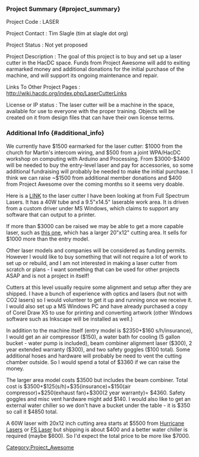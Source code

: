 ### Project Summary {#project_summary}

Project Code
:   LASER

Project Contact
:   Tim Slagle (tim at slagle dot org)

Project Status
:   Not yet proposed

Project Description
:   The goal of this project is to buy and set up a laser cutter in the
    HacDC space. Funds from Project Awesome will add to exiting
    earmarked money and additional donations for the initial purchase of
    the machine, and will support its ongoing maintenance and repair.

Links To Other Project Pages
:   <http://wiki.hacdc.org/index.php/LaserCutterLinks>

License or IP status
:   The laser cutter will be a machine in the space, available for use
    to everyone with the proper training. Objects will be created on it
    from design files that can have their own license terms.

### Additional Info {#additional_info}

We currently have \$1500 earmarked for the laser cutter: \$1000 from the
church for Martin's intercom wiring, and \$500 from a joint WPA/HacDC
workshop on computing with Arduino and Processing. From \$3000-\$3400
will be needed to buy the entry-level laser and pay for accessories, so
some additional fundraising will probably be needed to make the initial
purchase. I think we can raise \~\$1500 from additional member donations
and \$400 from Project Awesome over the coming months so it seems very
doable.

Here is a
[LINK](http://fslaser.com/products/lasers/hobby-lasers/40w-deluxe-hobby-laser-engraver-and-cutter)
to the laser cutter I have been looking at from Full Spectrum Lasers. It
has a 40W tube and a 9.5"x14.5" laserable work area. It is driven from a
custom driver under MS Windows, which claims to support any software
that can output to a printer.

If more than \$3000 can be raised we may be able to get a more capable
laser, such as [this
one](http://fslaser.com/products/lasers/hobby-lasers/newhobby), which
has a larger 20"x12" cutting area. It sells for \$1000 more than the
entry model.

Other laser models and companies will be considered as funding permits.
However I would like to buy something that will not require a lot of
work to set up or rebuild, and I am not interested in making a laser
cutter from scratch or plans - I want something that can be used for
other projects ASAP and is not a project in itself!

Cutters at this level usually require some alignment and setup after
they are shipped. I have a bunch of experience with optics and lasers
(but not with CO2 lasers) so I would volunteer to get it up and running
once we receive it. I would also set up a MS Windows PC and have already
purchased a copy of Corel Draw X5 to use for printing and converting
artwork (other Windows software such as Inkscape will be installed as
well.)

In addition to the machine itself (entry model is \$2350+\$160
s/h/insurance), I would get an air compressor (\$150), a water bath for
cooling (5 gallon bucket - water pump is included), beam combiner
alignment laser (\$300), 2 year extended warranty (\$300), and two
safety goggles (\$100 total). Some additional hoses and hardware will
probably be need to vent the cutting chamber outside. So I would spend a
total of \$3360 if we can raise the money.

The larger area model costs \$3500 but includes the beam combiner. Total
cost is \$3500+\$125(s/h)+\$35(insurance)+\$150(air
compressor)+\$250(exhaust fan)+\$300(2 year warranty)= \$4360. Safety
goggles and misc vent hardware might add \$140. I would also like to get
an external water chiller so we don't have a bucket under the table - it
is \$350 so call it \$4850 total.

A 60W laser with 20x12 inch cutting area starts at \$5500 from
[Hurricane Lasers](http://hurricanelasers.com/floyd) or [FS
Laser](http://fslaser.com/products/lasers/pro-series/20x12-laser-engraver)
but shipping is about \$400 and a better water chiller is required
(maybe \$600). So I'd expect the total price to be more like \$7000.

[Category:Project_Awesome](Category:Project_Awesome)
